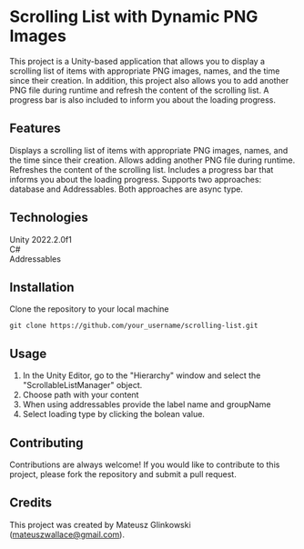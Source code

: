 # Scrolling List with Dynamic PNG Images

This project is a Unity-based application that allows you to display a scrolling list of items with appropriate PNG images, 
names, and the time since their creation. In addition, this project also allows you to add another 
PNG file during runtime and refresh the content of the scrolling list. A progress bar is also included to inform you about the loading progress.

## Features
Displays a scrolling list of items with appropriate PNG images, names, and the time since their creation.
Allows adding another PNG file during runtime.
Refreshes the content of the scrolling list.
Includes a progress bar that informs you about the loading progress.
Supports two approaches: database and Addressables.
Both approaches are async type.

## Technologies
Unity 2022.2.0f1  
C#  
Addressables  

## Installation

Clone the repository to your local machine
```
git clone https://github.com/your_username/scrolling-list.git
```

## Usage
1. In the Unity Editor, go to the "Hierarchy" window and select the "ScrollableListManager" object.
2. Choose path with your content
3. When using addressables provide the label name and groupName
4. Select loading type by clicking the bolean value.

## Contributing
Contributions are always welcome! If you would like to contribute to this project, please fork the repository and submit a pull request.

## Credits
This project was created by Mateusz Glinkowski (mateuszwallace@gmail.com).
